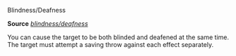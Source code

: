 Blindness/Deafness

**Source** [_blindness/deafness_](/pathfinderRPG/prd/spells/blindnessDeafness.html#_blindness-deafness)

You can cause the target to be both blinded and deafened at the same time. The target must attempt a saving throw against each effect separately.

